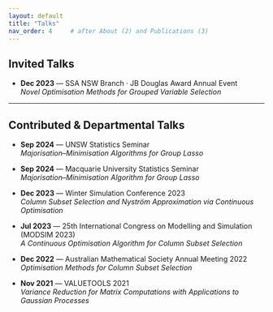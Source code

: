 ```yaml
---
layout: default
title: "Talks"
nav_order: 4     # after About (2) and Publications (3)
---
```



## Invited Talks
- **Dec 2023** — SSA NSW Branch · JB Douglas Award Annual Event  
  *Novel Optimisation Methods for Grouped Variable Selection*

---

## Contributed & Departmental Talks
- **Sep 2024** — UNSW Statistics Seminar  
  *Majorisation–Minimisation Algorithms for Group Lasso*

- **Sep 2024** — Macquarie University Statistics Seminar  
  *Majorisation–Minimisation Algorithm for Group Lasso*

- **Dec 2023** — Winter Simulation Conference 2023  
  *Column Subset Selection and Nyström Approximation via Continuous Optimisation*

- **Jul 2023** — 25th International Congress on Modelling and Simulation (MODSIM 2023)  
  *A Continuous Optimisation Algorithm for Column Subset Selection*

- **Dec 2022** — Australian Mathematical Society Annual Meeting 2022  
  *Optimisation Methods for Column Subset Selection*

- **Nov 2021** — VALUETOOLS 2021  
  *Variance Reduction for Matrix Computations with Applications to Gaussian Processes*
